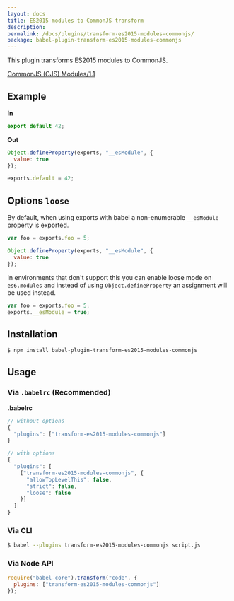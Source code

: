 ```yaml
---
layout: docs
title: ES2015 modules to CommonJS transform
description:
permalink: /docs/plugins/transform-es2015-modules-commonjs/
package: babel-plugin-transform-es2015-modules-commonjs
---
```


This plugin transforms ES2015 modules to CommonJS.

[CommonJS (CJS) Modules/1.1](http://wiki.commonjs.org/wiki/Modules/1.1)

## Example

**In**

```javascript
export default 42;
```

**Out**

```javascript
Object.defineProperty(exports, "__esModule", {
  value: true
});

exports.default = 42;
```

## Options `loose`

By default, when using exports with babel a non-enumerable `__esModule` property
is exported.

```javascript
var foo = exports.foo = 5;

Object.defineProperty(exports, "__esModule", {
  value: true
});
```

In environments that don't support this you can enable loose mode on `es6.modules`
and instead of using `Object.defineProperty` an assignment will be used instead.

```javascript
var foo = exports.foo = 5;
exports.__esModule = true;
```

## Installation

```sh
$ npm install babel-plugin-transform-es2015-modules-commonjs
```

## Usage

### Via `.babelrc` (Recommended)

**.babelrc**

```js
// without options
{
  "plugins": ["transform-es2015-modules-commonjs"]
}

// with options
{
  "plugins": [
    ["transform-es2015-modules-commonjs", {
      "allowTopLevelThis": false,
      "strict": false,
      "loose": false
    }]
  ]
}
```

### Via CLI

```sh
$ babel --plugins transform-es2015-modules-commonjs script.js
```

### Via Node API

```javascript
require("babel-core").transform("code", {
  plugins: ["transform-es2015-modules-commonjs"]
});
```
